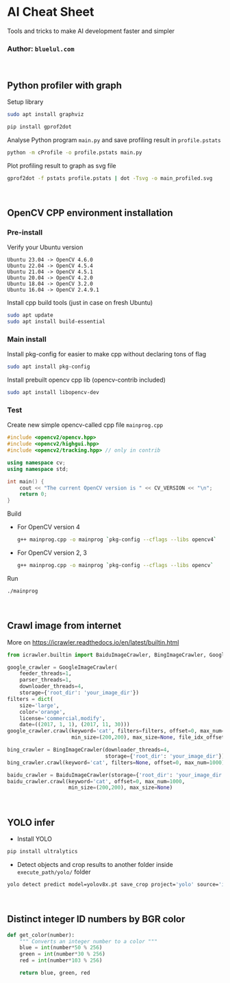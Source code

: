 # AI Cheat Sheet
Tools and tricks to make AI development faster and simpler

### Author: `bluelul.com`

<br>

## Python profiler with graph
Setup library
```bash
sudo apt install graphviz
```
```bash
pip install gprof2dot
```
Analyse Python program `main.py` and save profiling result in `profile.pstats`
```bash
python -m cProfile -o profile.pstats main.py
```
Plot profiling result to graph as svg file
```bash
gprof2dot -f pstats profile.pstats | dot -Tsvg -o main_profiled.svg
```

<br>

## OpenCV CPP environment installation
### Pre-install
Verify your Ubuntu version
```
Ubuntu 23.04 -> OpenCV 4.6.0
Ubuntu 22.04 -> OpenCV 4.5.4
Ubuntu 21.04 -> OpenCV 4.5.1
Ubuntu 20.04 -> OpenCV 4.2.0
Ubuntu 18.04 -> OpenCV 3.2.0
Ubuntu 16.04 -> OpenCV 2.4.9.1
```
Install cpp build tools (just in case on fresh Ubuntu)
```bash
sudo apt update
sudo apt install build-essential
```
### Main install
Install pkg-config for easier to make cpp without declaring tons of flag
```bash
sudo apt install pkg-config
```
Install prebuilt opencv cpp lib (opencv-contrib included)
```bash
sudo apt install libopencv-dev
```
### Test
Create new simple opencv-called cpp file `mainprog.cpp`
```cpp
#include <opencv2/opencv.hpp>
#include <opencv2/highgui.hpp>
#include <opencv2/tracking.hpp> // only in contrib

using namespace cv;
using namespace std;

int main() {
    cout << "The current OpenCV version is " << CV_VERSION << "\n";
    return 0;
}
```
Build
- For OpenCV version 4
    ```bash
    g++ mainprog.cpp -o mainprog `pkg-config --cflags --libs opencv4`
    ```
- For OpenCV version 2, 3
    ```bash
    g++ mainprog.cpp -o mainprog `pkg-config --cflags --libs opencv`
    ```
Run
```bash
./mainprog
```

<br>

## Crawl image from internet
More on https://icrawler.readthedocs.io/en/latest/builtin.html
```python
from icrawler.builtin import BaiduImageCrawler, BingImageCrawler, GoogleImageCrawler

google_crawler = GoogleImageCrawler(
    feeder_threads=1,
    parser_threads=1,
    downloader_threads=4,
    storage={'root_dir': 'your_image_dir'})
filters = dict(
    size='large',
    color='orange',
    license='commercial,modify',
    date=((2017, 1, 1), (2017, 11, 30)))
google_crawler.crawl(keyword='cat', filters=filters, offset=0, max_num=1000,
                     min_size=(200,200), max_size=None, file_idx_offset=0)

bing_crawler = BingImageCrawler(downloader_threads=4,
                                storage={'root_dir': 'your_image_dir'})
bing_crawler.crawl(keyword='cat', filters=None, offset=0, max_num=1000)

baidu_crawler = BaiduImageCrawler(storage={'root_dir': 'your_image_dir'})
baidu_crawler.crawl(keyword='cat', offset=0, max_num=1000,
                    min_size=(200,200), max_size=None)
```

<br>

## YOLO infer
- Install YOLO
```bash
pip install ultralytics
```
- Detect objects and crop results to another folder inside `execute_path/yolo/` folder
```bash
yolo detect predict model=yolov8x.pt save_crop project='yolo' source='input_folder_or_file'
```

<br>

## Distinct integer ID numbers by BGR color
```python
def get_color(number):
    """ Converts an integer number to a color """
    blue = int(number*50 % 256)
    green = int(number*30 % 256)
    red = int(number*103 % 256)

    return blue, green, red
```
